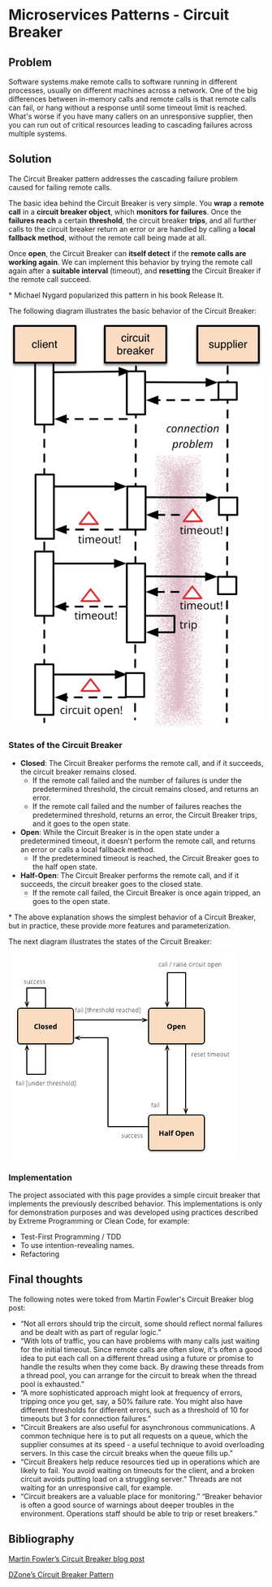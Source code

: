# Microservices Patterns - Circuit Breaker

## Problem

Software systems make remote calls to software running in different processes, usually on different machines across a network. One of the big differences between in-memory calls and remote calls is that remote calls can fail, or hang without a response until some timeout limit is reached. What's worse if you have many callers on an unresponsive supplier, then you can run out of critical resources leading to cascading failures across multiple systems.

## Solution

The Circuit Breaker pattern addresses the cascading failure problem caused for failing remote calls.  

The basic idea behind the Circuit Breaker is very simple. You **wrap** a **remote call** in a **circuit breaker object**, which **monitors for failures**. Once the **failures reach** a certain **threshold**, the circuit breaker **trips**, and all further calls to the circuit breaker return an error or are handled by calling a **local fallback method**, without the remote call being made at all.  

Once **open**, the Circuit Breaker can **itself detect** if the **remote calls are working again**. We can implement this behavior by trying the remote call again after a **suitable interval** (timeout), and **resetting** the Circuit Breaker if the remote call succeed.  

\* Michael Nygard popularized this pattern in his book Release It.  
  
  
The following diagram illustrates the basic behavior of the Circuit Breaker:

![Circuit Breaker basic behavior](/images/circuit-breaker-basic-behavior.png)
  
  
### States of the Circuit Breaker

- **Closed**: The Circuit Breaker performs the remote call, and if it succeeds, the circuit breaker remains closed.
  - If the remote call failed and the number of failures is under the predetermined threshold, the circuit remains closed, and returns an error.
  - If the remote call failed and the number of failures reaches the predetermined threshold, returns an error, the Circuit Breaker trips, and it goes to the open state.
- **Open**: While the Circuit Breaker is in the open state under a predetermined timeout, it doesn’t perform the remote call, and returns an error or calls a local fallback method.
  - If the predetermined timeout is reached, the Circuit Breaker goes to the half open state.
- **Half-Open**: The Circuit Breaker performs the remote call, and if it succeeds, the circuit breaker goes to the closed state.
  - If the remote call failed, the Circuit Breaker is once again tripped, an goes to the open state.
  
\* The above explanation shows the simplest behavior of a Circuit Breaker, but in practice, these provide more features and parameterization.  
  
The next diagram illustrates the states of the Circuit Breaker:

![Circuit Breaker basic behavior](/images/circuit-breaker-states.jpg)

### Implementation

The project associated with this page provides a simple circuit breaker that implements the previously described behavior. This implementations is only for demonstration purposes and was developed using practices described by Extreme Programming or Clean Code, for example:

- Test-First Programming / TDD
- To use intention-revealing names.
- Refactoring

## Final thoughts

The following notes were toked from Martin Fowler's Circuit Breaker blog post:

- “Not all errors should trip the circuit, some should reflect normal failures and be dealt with as part of regular logic.”
- “With lots of traffic, you can have problems with many calls just waiting for the initial timeout. Since remote calls are often slow, it's often a good idea to put each call on a different thread using a future or promise to handle the results when they come back. By drawing these threads from a thread pool, you can arrange for the circuit to break when the thread pool is exhausted.”
- “A more sophisticated approach might look at frequency of errors, tripping once you get, say, a 50% failure rate. You might also have different thresholds for different errors, such as a threshold of 10 for timeouts but 3 for connection failures.”
- “Circuit Breakers are also useful for asynchronous communications. A common technique here is to put all requests on a queue, which the supplier consumes at its speed - a useful technique to avoid overloading servers. In this case the circuit breaks when the queue fills up.”
- “Circuit Breakers help reduce resources tied up in operations which are likely to fail. You avoid waiting on timeouts for the client, and a broken circuit avoids putting load on a struggling server.”
Threads are not waiting for an unresponsive call, for example.
- “Circuit breakers are a valuable place for monitoring.”
“Breaker behavior is often a good source of warnings about deeper troubles in the environment. Operations staff should be able to trip or reset breakers.”

## Bibliography

[Martin Fowler’s Circuit Breaker blog post](https://martinfowler.com/bliki/CircuitBreaker.html)  

[DZone’s Circuit Breaker Pattern](https://dzone.com/articles/circuit-breaker-pattern)

